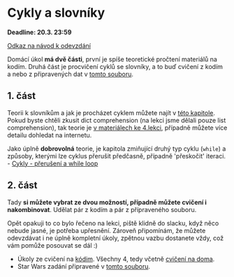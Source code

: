 # Cykly a slovníky

**Deadline: 20.3. 23:59**

[Odkaz na návod k odevzdání](https://docs.google.com/presentation/d/1iVXiZC8hUy9Irxxqebdaaz7-uTkuJT16/edit?usp=sharing&ouid=104337294426056946104&rtpof=true&sd=true)

Domácí úkol **má dvě části**, první je spíše teoretické pročtení materiálů na kodím. Druhá část je  procvičení cyklů se slovníky, a to buď cvičení z kodím a nebo z připravených dat v [tomto souboru](hw_3_data.py).

## 1. část
Teorii k slovníkům a jak je procházet cyklem můžete najít v [této kapitole](https://kodim.cz/czechitas/progr2-python/zaklady-programovani-2/slovniky-a-cykly). Pokud byste chtěli zkusit dict comprehension (na lekci jsme dělali pouze list comprehension), tak teorie je [v materiálech ke 4.lekci](../README.md#dict-comprehension), případně můžete více detailu dohledat na internetu.

Jako úplně **dobrovolná** teorie, je kapitola zmiňující druhý typ cyklu (`while`) a způsoby, kterými lze cyklus přerušit předčasně, případně 'přeskočit' iteraci.
    - [Cykly - přerušení a while loop](https://kodim.cz/czechitas/progr2-python/zaklady-programovani-2/cykly-2)

## 2. část

Tady **si můžete vybrat ze dvou možností, případně můžete cvičení i nakombinovat**. Udělat pár z kodím a pár z přípraveného souboru.

Opět opakuji to co bylo řečeno na lekci, piště klidně do slacku, když něco nebude jasné, je potřeba upřesnění. Zároveň připomínám, že můžete odevzdávat i ne úplně kompletní úkoly, zpětnou vazbu dostanete vždy, což vám pomůže posouvat se dál :)

- Úkoly ze cvičení na [kódim](https://kodim.cz/czechitas/progr2-python/zaklady-programovani-2/slovniky-a-cykly/#cviceni-slovniky-a-cykly). Všechny 4, tedy včetně [cvičení na doma](https://kodim.cz/czechitas/progr2-python/zaklady-programovani-2/slovniky-a-cykly/#cviceni-na-doma).
- Star Wars zadání připravené v [tomto souboru](hw_3_data.py).

